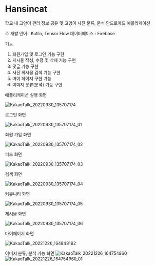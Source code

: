 # Hansincat

학교 내 고양이 관리 정보 공유 및 고양이 사진 분류, 분석 안드로이드 애플리케이션

주 개발 언어 : Kotlin, Tensor Flow
데이터베이스 : Firebase

기능

1. 회원가입 및 로그인 기능 구현
2. 게시물 작성, 수정 및 삭제 기능 구현
3. 댓글 기능 구현
4. 사진 게시물 검색 기능 구현
5. 마이 페이지 구현 기능
6. 이미지 분류(분석) 기능 구현

애플리케이션 실행 화면

![KakaoTalk_20220930_135707174](https://user-images.githubusercontent.com/79002803/193193508-699a5b04-8617-4803-b79f-45c4987d5cf6.jpg)

로그인 화면

![KakaoTalk_20220930_135707174_01](https://user-images.githubusercontent.com/79002803/193193513-e135c815-b110-47c9-b461-b9362096aa71.jpg)

회원 가입 화면

![KakaoTalk_20220930_135707174_02](https://user-images.githubusercontent.com/79002803/193193515-3e618eed-1fc2-49e5-9cdf-e9c32f29ad02.jpg)

피드 화면

![KakaoTalk_20220930_135707174_03](https://user-images.githubusercontent.com/79002803/193193516-d5fc3a82-be46-4f17-b528-f99a388dfeaf.jpg)

검색 화면

![KakaoTalk_20220930_135707174_04](https://user-images.githubusercontent.com/79002803/193193520-1f170d81-87fa-4f97-8ec0-8952cde90cc6.jpg)

커뮤니티 화면

![KakaoTalk_20220930_135707174_05](https://user-images.githubusercontent.com/79002803/193193521-805ffdef-6fc6-47c5-8242-355714f50e1e.jpg)

게시물 화면

![KakaoTalk_20220930_135707174_06](https://user-images.githubusercontent.com/79002803/193193526-0ef0cdfc-a1b7-4f5b-ab0f-f4b38160fbd0.jpg)

마이페이지 화면

![KakaoTalk_20221226_164843192](https://user-images.githubusercontent.com/79002803/209520774-6ad2e1f2-342e-4e68-a5cb-a332a3ab6147.png)

이미지 분류, 분석 기능 화면
![KakaoTalk_20221226_164754960](https://user-images.githubusercontent.com/79002803/209521169-605d96ef-609d-461f-9263-639d4deede31.jpg)
![KakaoTalk_20221226_164754960_01](https://user-images.githubusercontent.com/79002803/209521177-55ab98ce-7be7-4505-8eeb-706e180c5459.jpg)
